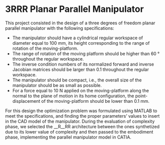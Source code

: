 # 3RRR Planar Parallel Manipulator
This project consisted in the design of a three degrees of freedom planar parallel manipulator with the following specifications:

- The manipulator should have a cylindrical regular workspace of diameter equal to 100 mm, its height corresponding to the range of rotation of the moving-platform.
- The range of rotation of the moving platform should be higher than 60 ° throughout the regular workspace.
- The inverse condition numbers of its normalized forward and inverse Jacobian matrices should be larger than 0.1 throughout the regular workspace.
- The manipulator should be compact, i.e., the overall size of the manipulator should be as small as possible.
- For a force equal to 10 N applied on the moving-platform along the normal to the plane of motion in its home configuration, the point-displacement of the moving-platform should be lower than 0.1 mm.

For this design the optimization problem was formulated using MATLAB to meet the specifications, and finding the proper parameters’ values to insert in the CAD model of the manipulator. During the evaluation of complexity phase, we selected the __R__RR architecture between the ones synthetized due to its lower value of complexity and then passed to the embodiment phase, implementing the parallel manipulator model in CATIA.
